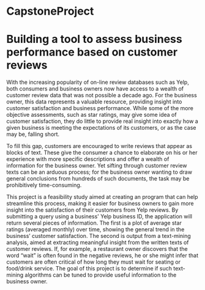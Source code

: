 # CapstoneProject

# Building a tool to assess business performance based on customer reviews

With the increasing popularity of on-line review databases such as Yelp, both consumers and business owners now have access to a wealth of customer review data that was not possible a decade ago. For the business owner, this data represents a valuable resource, providing insight into customer satisfaction and business performance. While some of the more objective assessments, such as star ratings, may give some idea of customer satisfaction, they do little to provide real insight into exactly how a given business is meeting the expectations of its customers, or as the case may be, falling short. 

To fill this gap, customers are encouraged to write reviews that appear as blocks of text. These give the consumer a chance to elaborate on his or her experience with more specific descriptions and offer a wealth of information for the business owner. Yet sifting through customer review texts can be an arduous process; for the business owner wanting to draw general conclusions from hundreds of such documents, the task may be prohibitively time-consuming. 

This project is a feasibility study aimed at creating an program that can help streamline this process, making it easier for business owners to gain more insight into the satisfaction of their customers from Yelp reviews. By submitting a query using a business' Yelp business ID, the application will return several pieces of information. The first is a plot of average star ratings (averaged monthly) over time, showing the general trend in the business’ customer satisfaction. The second is output from a text-mining analysis, aimed at extracting meaningful insight from the written texts of customer reviews. If, for example, a restaurant owner discovers that the word “wait” is often found in the negative reviews, he or she might infer that customers are often critical of how long they must wait for seating or food/drink service. The goal of this project is to determine if such text-mining algorithms can be tuned to provide useful information to the business owner.
